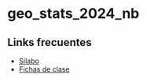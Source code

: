 # geo_stats_2024_nb

## Links frecuentes 
- [Sílabo](https://1drv.ms/w/s!AiXdUn0UGrUfiOYvWhXFIM4NkS6XhQ?e=aR10lB)
- [Fichas de clase](https://onedrive.live.com/?id=1FB51A147D52DD25%21152459&cid=1FB51A147D52DD25)
